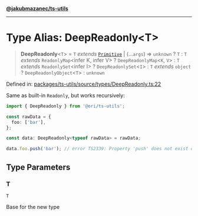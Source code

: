 [**@jakubmazanec/ts-utils**](../README.md)

---

# Type Alias: DeepReadonly\<T\>

> **DeepReadonly**\<`T`\> = `T` _extends_ [`Primitive`](Primitive.md) \| (...`args`) => `unknown` ?
> `T` : `T` _extends_ `ReadonlyMap`\<infer K, infer V\> ? `DeepReadonlyMap`\<`K`, `V`\> : `T`
> _extends_ `ReadonlySet`\<infer I\> ? `DeepReadonlySet`\<`I`\> : `T` _extends_ `object` ?
> `DeepReadonlyObject`\<`T`\> : `unknown`

Defined in:
[packages/ts-utils/source/types/DeepReadonly.ts:22](https://github.com/jakubmazanec/tools/blob/c36a857a499e2c0c4f38fc4405cb987b357adf10/packages/ts-utils/source/types/DeepReadonly.ts#L22)

Same as built-in `Readonly`, but works recursively:

```TypeScript
import { DeepReadonly } from '@ori/ts-utils';

const rawData = {
  foo: ['bar'],
};

const data: DeepReadonly<typeof rawData> = rawData;

data.foo.push('bar'); // error TS2339: Property 'push' does not exist on type 'readonly string[]'
```

## Type Parameters

### T

`T`

Base for the new type
